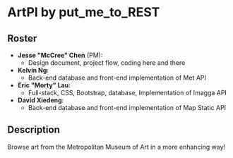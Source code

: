 # ArtPI by put_me_to_REST
## Roster
- **Jesse "McCree" Chen** (PM): 
  - Design document, project flow, coding here and there
- **Kelvin Ng**: 
  - Back-end database and front-end implementation of Met API
- **Eric "Morty" Lau**: 
  - Full-stack, CSS, Bootstrap, database, Implementation of Imagga API
- **David Xiedeng**: 
  - Back-end database and front-end implementation of Map Static API

## Description
Browse art from the Metropolitan Museum of Art in a more enhancing way!
